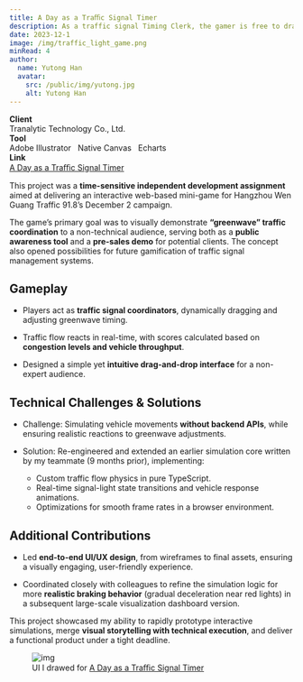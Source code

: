 ```yaml
---
title: A Day as a Traﬃc Signal Timer
description: As a traffic signal Timing Clerk, the gamer is free to drag the greenwave. There will be a change in traffic flow in response to the change in the signal after the user drags the greenwave.
date: 2023-12-1
image: /img/traffic_light_game.png
minRead: 4
author:
  name: Yutong Han
  avatar:
    src: /public/img/yutong.jpg
    alt: Yutong Han
---
```


<div class="grid grid-cols-2 gap-4 mb-8">
  <div class="bg-blue-50 rounded-lg p-4">
    <strong>Client</strong><br>
    Tranalytic Technology Co., Ltd.
  </div>
  <div class="bg-blue-50 rounded-lg p-4">
    <strong>Tool</strong><br>
    Adobe Illustrator  &nbsp;  Native Canvas  &nbsp;  Echarts
  </div>
    <div class="bg-blue-50 rounded-lg p-4">
    <strong>Link</strong><br>
    <a href="https://ytsd.cc/games/greenwave/#/" target="_blank" class="text-blue-600">
      A Day as a Traﬃc Signal Timer
    </a>
  </div>
</div>

This project was a **time-sensitive independent development assignment** aimed at delivering an interactive web-based mini-game for Hangzhou Wen Guang Traffic 91.8’s December 2 campaign.

The game’s primary goal was to visually demonstrate **“greenwave” traffic coordination** to a non-technical audience, serving both as a **public awareness tool** and a **pre-sales demo** for potential clients. The concept also opened possibilities for future gamification of traffic signal management systems.

## Gameplay

- Players act as **traffic signal coordinators**, dynamically dragging and adjusting greenwave timing.

- Traffic flow reacts in real-time, with scores calculated based on **congestion levels and vehicle throughput**.

- Designed a simple yet **intuitive drag-and-drop interface** for a non-expert audience.

## Technical Challenges & Solutions

- Challenge: Simulating vehicle movements **without backend APIs**, while ensuring realistic reactions to greenwave adjustments.

- Solution: Re-engineered and extended an earlier simulation core written by my teammate (9 months prior), implementing:
  - Custom traffic flow physics in pure TypeScript.
  - Real-time signal-light state transitions and vehicle response animations.
  - Optimizations for smooth frame rates in a browser environment.

## Additional Contributions

- Led **end-to-end UI/UX design**, from wireframes to final assets, ensuring a visually engaging, user-friendly experience.

- Coordinated closely with colleagues to refine the simulation logic for more **realistic braking behavior** (gradual deceleration near red lights) in a subsequent large-scale visualization dashboard version.

This project showcased my ability to rapidly prototype interactive simulations, merge **visual storytelling with technical execution**, and deliver a functional product under a tight deadline.

<figure class="blog-img-container">
  <img src="/img/projects/green_wave_game.png" class="blog-img" alt="img" loading="lazy" />
  <figcaption class="blog-img-caption">UI I drawed for <a href="https://ytsd.cc/games/greenwave/#/" target="_blank" class="text-blue-600">A Day as a Traﬃc Signal Timer</a></figcaption>
</figure>
